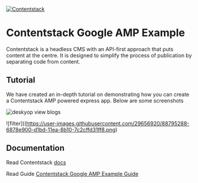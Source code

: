 [![Contentstack](https://www.contentstack.com/docs/static/images/contentstack.png)](https://www.contentstack.com/)

# Contentstack Google AMP Example

Contentstack is a headless CMS with an API-first approach that puts content at the centre. It is designed to simplify the process of publication by separating code from content.

## Tutorial

We have created an in-depth tutorial on demonstrating how you can create a Contentstack AMP powered express app. Below are some screenshots

![deskyop view blogs](https://user-images.githubusercontent.com/29656920/88795314-7464ab00-d1bd-11ea-8162-9b692339984e.png)

![filter]((https://user-images.githubusercontent.com/29656920/88795288-6878e900-d1bd-11ea-8b10-7c2cffd31ff8.png)

## Documentation

Read Contentstack [docs](https://www.contentstack.com/docs/)

Read Guide [Contentstack Google AMP Example Guide](https://www.contentstack.com/docs/developers/how-to-guides/implementing-google-amp-on-contentstack-powered-websites/)
